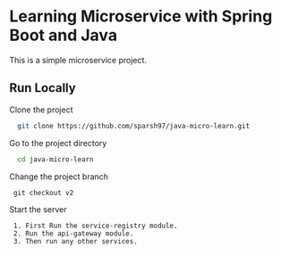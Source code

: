 
# Learning Microservice with Spring Boot and Java

This is a simple microservice project.


## Run Locally

Clone the project

```bash
  git clone https://github.com/sparsh97/java-micro-learn.git
```

Go to the project directory

```bash
  cd java-micro-learn
```
Change the project branch

```
 git checkout v2
```

Start the server
```
 1. First Run the service-registry module.
 2. Run the api-gateway module.
 3. Then run any other services.
```

